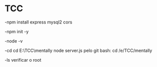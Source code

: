 # TCC
-npm install express mysql2 cors

-npm init -y

-node -v

-cd cd E:\TCC\mentally node server.js
pelo git bash: cd /e/TCC/mentally

-ls verificar o root
